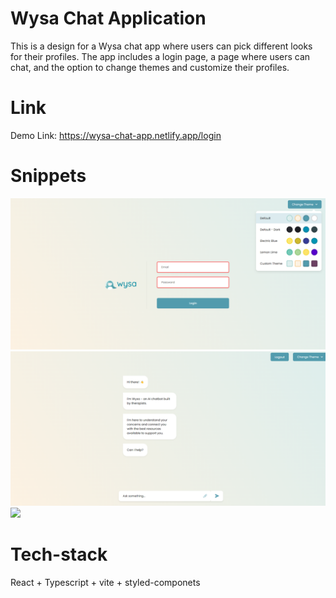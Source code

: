 # Wysa Chat Application

This is a design for a Wysa chat app where users can pick different looks for their profiles. The app includes a login page, a page where users can chat, and the option to change themes and customize their profiles.

# Link

Demo Link: https://wysa-chat-app.netlify.app/login

# Snippets

<img src="./demo//login.png" />
<img src="./demo//chatBubble.png" />
<img src="./demo//themeChange.png.png" />



# Tech-stack

React + Typescript + vite + styled-componets

